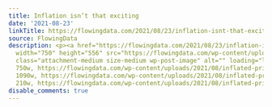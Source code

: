 ```yaml
---
title: Inflation isn’t that exciting
date: '2021-08-23'
linkTitle: https://flowingdata.com/2021/08/23/inflation-isnt-that-exciting/
source: FlowingData
description: <p><a href="https://flowingdata.com/2021/08/23/inflation-isnt-that-exciting/"><img
  width="750" height="556" src="https://flowingdata.com/wp-content/uploads/2021/08/inflated-prices-750x556.png"
  class="attachment-medium size-medium wp-post-image" alt="" loading="lazy" srcset="https://flowingdata.com/wp-content/uploads/2021/08/inflated-prices-750x556.png
  750w, https://flowingdata.com/wp-content/uploads/2021/08/inflated-prices-1090x807.png
  1090w, https://flowingdata.com/wp-content/uploads/2021/08/inflated-prices-210x156.png
  210w, https://flowingdata.com/wp-content/uploads/2021/08/inflated-prices-7 ...
disable_comments: true
---
```

<p><a href="https://flowingdata.com/2021/08/23/inflation-isnt-that-exciting/"><img width="750" height="556" src="https://flowingdata.com/wp-content/uploads/2021/08/inflated-prices-750x556.png" class="attachment-medium size-medium wp-post-image" alt="" loading="lazy" srcset="https://flowingdata.com/wp-content/uploads/2021/08/inflated-prices-750x556.png 750w, https://flowingdata.com/wp-content/uploads/2021/08/inflated-prices-1090x807.png 1090w, https://flowingdata.com/wp-content/uploads/2021/08/inflated-prices-210x156.png 210w, https://flowingdata.com/wp-content/uploads/2021/08/inflated-prices-7 ...